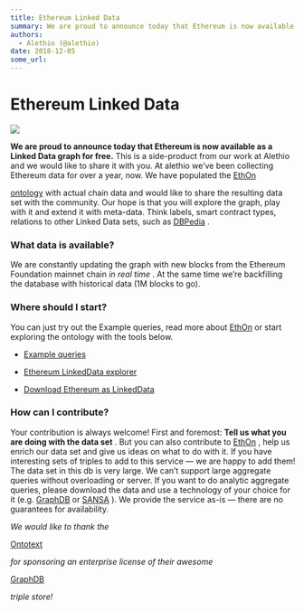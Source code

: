 ```yaml
---
title: Ethereum Linked Data
summary: We are proud to announce today that Ethereum is now available as a Linked Data graph for free. This is a side-product from our work at Alethio and we would like to share it with you. At alethio we’ve been collecting Ethereum data for over a year, now. We have populated the EthOn ontology with actual chain data and would like to share the resulting data set with the community. Our hope is that you will explore the graph, play with it and extend it with meta-data. Think labels, smart contract type
authors:
  - Alethio (@alethio)
date: 2018-12-05
some_url: 
---
```


# Ethereum Linked Data



![](https://api.beta.kauri.io:443/ipfs/QmPeSAtp7B3VVbZg6VWeyzSZXKzTa3pAx7AyqoJw7JHaTa)

 
**We are proud to announce today that Ethereum is now available as a Linked Data graph for free.**
 This is a side-product from our work at Alethio and we would like to share it with you.
At alethio we’ve been collecting Ethereum data for over a year, now. We have populated the 
[EthOn](https://ethon.consensys.net/)
  
[ontology](https://github.com/ConsenSys/EthOn)
 with actual chain data and would like to share the resulting data set with the community.
Our hope is that you will explore the graph, play with it and extend it with meta-data. Think labels, smart contract types, relations to other Linked Data sets, such as 
[DBPedia](https://wiki.dbpedia.org/)
 .

### What data is available?
We are constantly updating the graph with new blocks from the Ethereum Foundation mainnet chain 
_in real time_
 . At the same time we’re backfilling the database with historical data (1M blocks to go).

### Where should I start?
You can just try out the Example queries, read more about 
[EthOn](https://media.consensys.net/ethon-introducing-semantic-ethereum-15f1f0696986)
 or start exploring the ontology with the tools below.



 *  [Example queries](https://linkeddata.aleth.io/examples) 

 *  [Ethereum LinkedData explorer](https://linkeddata.aleth.io/explore) 

 *  [Download Ethereum as LinkedData](https://linkeddata.aleth.io/download) 

### How can I contribute?
Your contribution is always welcome!
First and foremost: 
**Tell us what you are doing with the data set**
 .
But you can also contribute to 
[EthOn](https://github.com/ConsenSys/EthOn)
 , help us enrich our data set and give us ideas on what to do with it. If you have interesting sets of triples to add to this service — we are happy to add them!
The data set in this db is very large. We can’t support large aggregate queries without overloading or server. If you want to do analytic aggregate queries, please download the data and use a technology of your choice for it (e.g. 
[GraphDB](http://graphdb.ontotext.com)
 or 
[SANSA](http://sansa-stack.net/)
 ). We provide the service as-is — there are no guarantees for availability.
 
_We would like to thank the_
  
[Ontotext](https://www.ontotext.com/)
  
_for sponsoring an enterprise license of their awesome_
  
[GraphDB](https://www.ontotext.com/products/graphdb/)
  
_triple store!_
 
